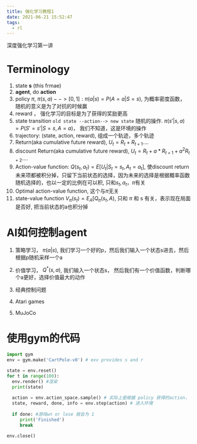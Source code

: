 ```yaml
---
title: 强化学习教程1
date: 2021-06-21 15:52:47
tags:
  - rl
---
```

深度强化学习第一讲
<!--More-->

# Terminology

1. state **s**  (this frmae)
2. **agent**, do **action**
3. policy $\pi$, $\pi (s, a) --> [0, 1]: \pi (a|s) = P(A=a|S=s)$, 为概率密度函数， 随机的意义是为了对抗的时候赢
4. reward ， 强化学习的目标是为了获得的奖励更高
5. state transition `old state --action--> new state` 随机的操作. $\pi (s'|s, a) = P(S'=s'|S=s, A=a)$， 我们不知道，这是环境的操作
6. trajectory: (state, action, reward), 组成一个轨迹，多个轨迹
7. Return(aka cumulative future reward), $U_t = R_t + R_{t+1}....$
8. discount Return(aka cumulative future reward), $U_t = R_t + a*R_{t+1} +a^2 R_{t+2}....$
9. Action-value function: $Q(s_t, a_t) = E[U_t|S_t = s_t, A_t = a_t]$, 使discount return 未来项都被积分掉，只留下当前状态的选择，因为未来的选择是根据概率函数随机选择的，也以一定的比例在可以积, 只和$s_t, a_t， \pi$有关
10. Optimal action-value function, 这个与$\pi$无关
11. state-value function $V_{\pi}(s_t) = E_A[Q_{\pi}(s_t, A)$, 只和 $\pi$ 和 s 有关，表示现在局面是否好, 把当前状态的a也积分掉


# AI如何控制agent

1. 策略学习， $\pi(a|s)$, 我们学习一个好的p，然后我们输入一个状态s进去，然后根据p随机采样一个a
2. 价值学习， $Q^*(s, a)$, 我们输入一个状态s， 然后我们有一个价值函数，判断哪个a更好，选择价值最大的动作

3. 经典控制问题
4. Atari games
5. MuJoCo 


# 使用gym的代码

```python
import gym
env = gym.make('CartPole-v0') # exv provides s and r

state = env.reset()
for t in range(100):
  env.render() #渲染
  print(state)
  
  action = env.action_space.sample() # 实际上是根据 policy 获得的action， 这里随机拿点
  state, reward, done, info = env.step(action) # 进入环境
  
  if done: #游戏wn or lose 就会为 1
	 print('Finished')
	 break
	 
env.close()
```

